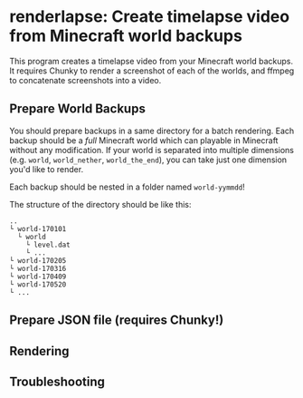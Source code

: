 # renderlapse: Create timelapse video from Minecraft world backups

This program creates a timelapse video from your Minecraft world backups. It requires Chunky to render a screenshot of each of the worlds, and ffmpeg to concatenate screenshots into a video.

## Prepare World Backups

You should prepare backups in a same directory for a batch rendering. Each backup should be a *full* Minecraft world which can playable in Minecraft without any modification. If your world is separated into multiple dimensions (e.g. `world`, `world_nether`, `world_the_end`), you can take just one dimension you'd like to render.

Each backup should be nested in a folder named `world-yymmdd`!

The structure of the directory should be like this:
```
..
└ world-170101
  └ world
    └ level.dat
    └ ...
└ world-170205
└ world-170316
└ world-170409
└ world-170520
└ ...
```

## Prepare JSON file (requires Chunky!)

## Rendering

## Troubleshooting